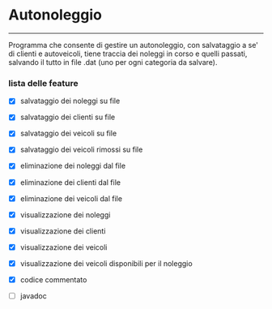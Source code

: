 # Autonoleggio
--------------
Programma che consente di gestire un autonoleggio, con salvataggio a se' di clienti e autoveicoli, tiene traccia dei noleggi in corso e quelli passati, salvando il tutto in file .dat (uno per ogni categoria da salvare).
### lista delle feature
- [x] salvataggio dei noleggi su file
- [x] salvataggio dei clienti su file
- [x] salvataggio dei veicoli su file
- [x] salvataggio dei veicoli rimossi su file

- [x] eliminazione dei noleggi dal file
- [x] eliminazione dei clienti dal file
- [x] eliminazione dei veicoli dal file

- [x] visualizzazione dei noleggi
- [x] visualizzazione dei clienti
- [x] visualizzazione dei veicoli
- [x] visualizzazione dei veicoli disponibili per il noleggio

- [x] codice commentato
- [ ] javadoc
